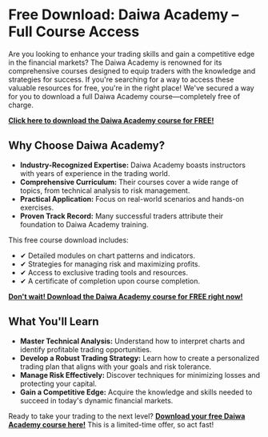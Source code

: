 # Free Download: Daiwa Academy – Full Course Access

Are you looking to enhance your trading skills and gain a competitive edge in the financial markets? The Daiwa Academy is renowned for its comprehensive courses designed to equip traders with the knowledge and strategies for success. If you're searching for a way to access these valuable resources for free, you're in the right place! We've secured a way for you to download a full Daiwa Academy course—completely free of charge.

[**Click here to download the Daiwa Academy course for FREE!**](https://udemywork.com/daiwa-academy)

## Why Choose Daiwa Academy?

*   **Industry-Recognized Expertise:** Daiwa Academy boasts instructors with years of experience in the trading world.
*   **Comprehensive Curriculum:** Their courses cover a wide range of topics, from technical analysis to risk management.
*   **Practical Application:** Focus on real-world scenarios and hands-on exercises.
*   **Proven Track Record:** Many successful traders attribute their foundation to Daiwa Academy training.

This free course download includes:

*   ✔ Detailed modules on chart patterns and indicators.
*   ✔ Strategies for managing risk and maximizing profits.
*   ✔ Access to exclusive trading tools and resources.
*   ✔ A certificate of completion upon course completion.

[**Don't wait! Download the Daiwa Academy course for FREE right now!**](https://udemywork.com/daiwa-academy)

## What You'll Learn

*   **Master Technical Analysis:** Understand how to interpret charts and identify profitable trading opportunities.
*   **Develop a Robust Trading Strategy:** Learn how to create a personalized trading plan that aligns with your goals and risk tolerance.
*   **Manage Risk Effectively:** Discover techniques for minimizing losses and protecting your capital.
*   **Gain a Competitive Edge:** Acquire the knowledge and skills needed to succeed in today's dynamic financial markets.

Ready to take your trading to the next level? **[Download your free Daiwa Academy course here!](https://udemywork.com/daiwa-academy)** This is a limited-time offer, so act fast!
